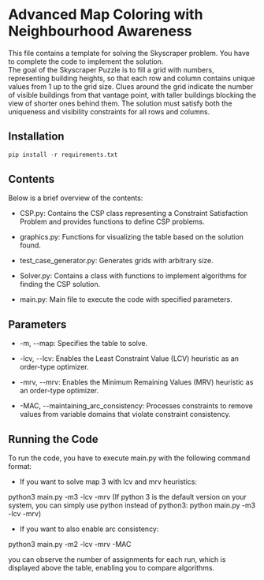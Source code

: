 # Advanced Map Coloring with Neighbourhood Awareness
This file contains a template for solving the Skyscraper problem. You have to complete the code to implement the solution.  
The goal of the Skyscraper Puzzle is to fill a grid with numbers, representing building heights, so that each row and column contains unique values from 1 up to the grid size. Clues around the grid indicate the number of visible buildings from that vantage point, with taller buildings blocking the view of shorter ones behind them. The solution must satisfy both the uniqueness and visibility constraints for all rows and columns.


## Installation

```python
pip install -r requirements.txt
```
## Contents
Below is a brief overview of the contents: 

- CSP.py: Contains the CSP class representing a Constraint Satisfaction Problem and provides functions to define CSP problems.

- graphics.py: Functions for visualizing the table based on the solution found.

- test_case_generator.py: Generates grids with arbitrary size.

- Solver.py: Contains a class with functions to implement algorithms for finding the CSP solution.

- main.py: Main file to execute the code with specified parameters.

## Parameters
* -m, --map: Specifies the table to solve. 

* -lcv, --lcv: Enables the Least Constraint Value (LCV) heuristic as an order-type optimizer.

* -mrv, --mrv: Enables the Minimum Remaining Values (MRV) heuristic as an order-type optimizer.

* -MAC, --maintaining_arc_consistency: Processes constraints to remove values from variable domains that violate constraint consistency.


## Running the Code
To run the code, you have to execute main.py with the following command format: 

* If you want to solve map 3 with lcv and mrv heuristics: 

python3 main.py -m3 -lcv -mrv 
(If python 3 is the default version on your system, you can simply use python instead of python3: 
python main.py -m3 -lcv -mrv)
 
* If you want to also enable arc consistency: 

python3 main.py -m2 -lcv -mrv -MAC

you can observe the number of assignments for each run, which is displayed above the table, enabling you to compare algorithms.

